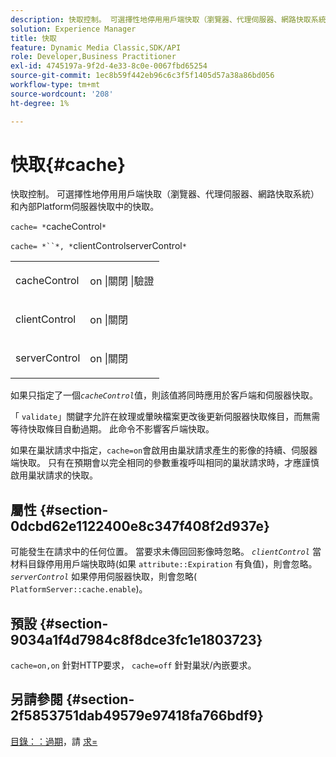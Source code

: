 ```yaml
---
description: 快取控制。 可選擇性地停用用戶端快取（瀏覽器、代理伺服器、網路快取系統）和內部Platform伺服器快取中的快取。
solution: Experience Manager
title: 快取
feature: Dynamic Media Classic,SDK/API
role: Developer,Business Practitioner
exl-id: 4745197a-9f2d-4e33-8c0e-0067fbd65254
source-git-commit: 1ec8b59f442eb96c6c3f5f1405d57a38a86bd056
workflow-type: tm+mt
source-wordcount: '208'
ht-degree: 1%

---
```


# 快取{#cache}

快取控制。 可選擇性地停用用戶端快取（瀏覽器、代理伺服器、網路快取系統）和內部Platform伺服器快取中的快取。

`cache= *`cacheControl`*`

`cache= *``*, *`clientControlserverControl`*`

<table id="simpletable_CBB5DFBD48B444A4AA806B11299BC43E"> 
 <tr class="strow"> 
  <td class="stentry"> <p><span class="varname"> cacheControl</span> </p> </td> 
  <td class="stentry"> <p>on |關閉 |驗證 </p></td> 
 </tr> 
 <tr class="strow"> 
  <td class="stentry"> <p><span class="varname"> clientControl  </span> </p> </td> 
  <td class="stentry"> <p>on |關閉 </p></td> 
 </tr> 
 <tr class="strow"> 
  <td class="stentry"> <p><span class="varname"> serverControl  </span> </p></td> 
  <td class="stentry"> <p>on |關閉 </p></td> 
 </tr> 
</table>

如果只指定了一個&#x200B;*`cacheControl`*&#x200B;值，則該值將同時應用於客戶端和伺服器快取。

「 `validate`」關鍵字允許在紋理或暈映檔案更改後更新伺服器快取條目，而無需等待快取條目自動過期。 此命令不影響客戶端快取。

如果在巢狀請求中指定，`cache=on`會啟用由巢狀請求產生的影像的持續、伺服器端快取。 只有在預期會以完全相同的參數重複呼叫相同的巢狀請求時，才應謹慎啟用巢狀請求的快取。

## 屬性 {#section-0dcbd62e1122400e8c347f408f2d937e}

可能發生在請求中的任何位置。 當要求未傳回回影像時忽略。 *`clientControl`* 當材料目錄停用用戶端快取時(如果 `attribute::Expiration` 有負值)，則會忽略。*`serverControl`* 如果停用伺服器快取，則會忽略( `PlatformServer::cache.enable`)。

## 預設 {#section-9034a1f4d7984c8f8dce3fc1e1803723}

`cache=on,on` 針對HTTP要求， `cache=off` 針對巢狀/內嵌要求。

## 另請參閱 {#section-2f5853751dab49579e97418fa766bdf9}

[目錄：：過期](../../../../../ir-api/material-cat/image-rendering-api-ref/c-ir-material-catalog/c-ir-material-data-reference/r-ir-expiration-dataref.md#reference-5e93943abff54c93bf85aae3b911a3ce)，請 [求=](../../../../../ir-api/http-protocol/image-rendering-api-ref/c-ir-http-protocol-ref/c-ir-http-protocol-command-reference/r-ir-req.md#reference-792b1a663fb64261bd2de2a209b847fb)
